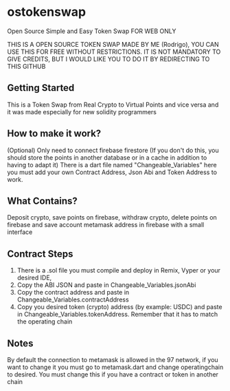# ostokenswap

Open Source Simple and Easy Token Swap FOR WEB ONLY

THIS IS A OPEN SOURCE TOKEN SWAP MADE BY ME (Rodrigo), YOU CAN USE THIS FOR FREE WITHOUT RESTRICTIONS. IT IS NOT MANDATORY TO GIVE CREDITS, BUT I WOULD LIKE YOU TO DO IT BY REDIRECTING TO THIS GITHUB

## Getting Started

This is a Token Swap from Real Crypto to Virtual Points and vice versa and it was made especially for new solidity programmers

## How to make it work?

(Optional) Only need to connect firebase firestore (If you don't do this, you should store the points in another database or in a cache in addition to having to adapt it)
There is a dart file named "Changeable_Variables" here you must add your own Contract Address, Json Abi and Token Address to work.

## What Contains?

Deposit crypto, save points on firebase, withdraw crypto, delete points on firebase and save account metamask address in firebase with a small interface

## Contract Steps

1) There is a .sol file you must compile and deploy in Remix, Vyper or your desired IDE, 
2) Copy the ABI JSON and paste in Changeable_Variables.jsonAbi
3) Copy the contract address and paste in Changeable_Variables.contractAddress
4) Copy you desired token (crypto) address (by example: USDC) and paste in Changeable_Variables.tokenAddress. Remember that it has to match the operating chain

## Notes

By default the connection to metamask is allowed in the 97 network, if you want to change it you must go to metamask.dart and change operatingchain to desired. You must change this if you have a contract or token in another chain

